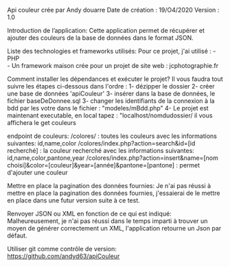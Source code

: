 Api couleur crée par Andy douarre 
Date de création : 19/O4/2020
Version : 1.0

Introduction de l’application:
Cette application permet de récupérer et ajouter des couleurs de la base de données dans le format JSON.

Liste des technologies et frameworks utilisés:
Pour ce projet, j'ai utilisé :
    - PHP  
    - Un framework maison crée pour un projet de site web : jcphotographie.fr


Comment installer les dépendances et exécuter le projet?
Il vous faudra tout suivre les étapes ci-dessous dans l'ordre :
    1- dézipper le dossier
    2- créer une base de données 'apiCouleur'
    3- insérer dans la base de données, le fichier baseDeDonnee.sql
    3- changer les identifiants de la connexion à la bdd par les votre dans le fichier : "modeles/mBdd.php"
    4- Le projet est maintenant executable, en local tapez : "localhost/nomdudossier/
    il vous affichera le get couleurs

endpoint de couleurs:
/colores/ : toutes les couleurs avec les informations suivantes: id,name,color
/colores/index.php?action=search&id=[id recherché] : la couleur recherché avec les informations suivantes: id,name,color,pantone,year
/colores/index.php?action=insert&name=[nom choisi]&color=[couleur]&year=[année]&pantone=[pantone] : permet d'ajouter une couleur

Mettre en place la pagination des données fournies:
Je n'ai pas réussi à mettre en place la pagination des données fournies, j'essaierai de le mettre en place dans une futur version suite à ce test.

Renvoyer JSON ou XML en fonction de ce qui est indiqué:
Malheureusement, je n'ai pas réussi dans le temps imparti à trouver un moyen de générer correctement un XML, l'application retourne un Json par défaut.


Utiliser git comme contrôle de version:
https://github.com/andyd63/apiCouleur


